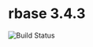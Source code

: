 # rbase 3.4.3

![Build Status](https://travis-ci.org/cyber-dojo-languages/rbase-3.4.3.svg?branch=master)
